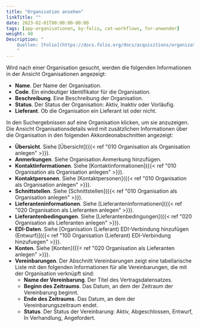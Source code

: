 ```yaml
---
title: "Organisation ansehen"
linkTitle: ""
date: 2023-02-01T00:00:00-00:00
tags: [app-organisationen, by-folio, cat-workflows, for-anwender]
weight: 40
Description: "
    Quellen: [Folio](https://docs.folio.org/docs/acquisitions/organizations/#viewing-organization-details) & [GBV](https://info.gbv.de/display/FOLIOGBVEXTERN/Folio:+Organisation+ansehen)
    "
---
```


Wird nach einer Organisation gesucht, werden die folgenden Informationen in der Ansicht Organisationen angezeigt:

* **Name**. Der Name der Organisation.
* **Code**. Ein eindeutiger Identifikator für die Organisation.
* **Beschreibung**. Eine Beschreibung der Organisation.
* **Status**. Der Status der Organisation: Aktiv, Inaktiv oder Vorläufig.
* **Lieferant**. Ob die Organisation ein Lieferant ist oder nicht.

In den Suchergebnissen auf eine Organisation klicken, um sie anzuzeigen. Die Ansicht Organisationsdetails wird mit zusätzlichen Informationen über die Organisation in den folgenden Akkordeonabschnitten angezeigt:

* **Übersicht**. Siehe [Übersicht]({{< ref "010 Organisation als Organisation anlegen" >}}).
* **Anmerkungen**. Siehe Organisation Anmerkung hinzufügen.
* **Kontaktinformationen**. Siehe [Kontaktinformationen]({{< ref "010 Organisation als Organisation anlegen" >}}).
* **Kontaktpersonen**. Siehe [Kontaktpersonen]({{< ref "010 Organisation als Organisation anlegen" >}}).
* **Schnittstellen**. Siehe [Schnittstellen]({{< ref "010 Organisation als Organisation anlegen" >}}).
* **Lieferanteninformationen**. Siehe [Lieferanteninformationen]({{< ref "020 Organisation als Lieferanten anlegen" >}}).
* **Lieferantenbedingungen**. Siehe [Lieferantenbedingungen]({{< ref "020 Organisation als Lieferanten anlegen" >}}).
* **EDI-Daten**. Siehe [Organisation (Lieferant) EDI-Verbindung hinzufügen (Entwurf)]({{< ref "100 Organisation (Lieferant) EDI-Verbindung hinzufuegen" >}}).
* **Konten**. Siehe [Konten]({{< ref "020 Organisation als Lieferanten anlegen" >}}).
* **Vereinbarungen**. Der Abschnitt Vereinbarungen zeigt eine tabellarische Liste mit den folgenden Informationen für alle Vereinbarungen, die mit der Organisation verknüpft sind:
    * **Name der Vereinbarung**. Der Titel des Vertragsdatensatzes.
    * **Beginn des Zeitraums**. Das Datum, an dem der Zeitraum der Vereinbarung beginnt.
    * **Ende des Zeitraums**. Das Datum, an dem der Vereinbarungszeitraum endet.
    * **Status**. Der Status der Vereinbarung: Aktiv, Abgeschlossen, Entwurf, In Verhandlung,
        Angefordert.
